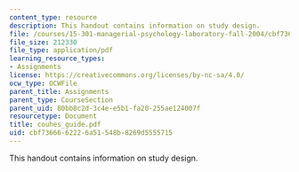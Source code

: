 ```yaml
---
content_type: resource
description: This handout contains information on study design.
file: /courses/15-301-managerial-psychology-laboratory-fall-2004/cbf7366662226a51548b8269d5555715_couhes_guide.pdf
file_size: 212330
file_type: application/pdf
learning_resource_types:
- Assignments
license: https://creativecommons.org/licenses/by-nc-sa/4.0/
ocw_type: OCWFile
parent_title: Assignments
parent_type: CourseSection
parent_uid: 80bb8c2d-3c4e-e5b1-fa20-255ae124007f
resourcetype: Document
title: couhes_guide.pdf
uid: cbf73666-6222-6a51-548b-8269d5555715
---
```

This handout contains information on study design.